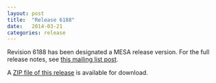 ```yaml
---
layout: post
title:  "Release 6188"
date:   2014-03-21
categories: release
---
```


Revision 6188 has been designated a MESA release version.  For the
full release notes, see [this mailing list post][notes].

[notes]:http://sourceforge.net/p/mesa/mailman/message/32131389/


A [ZIP file of this release][zip] is available for download.

[zip]:http://sourceforge.net/projects/mesa/files/releases/mesa-r6188.zip/download
